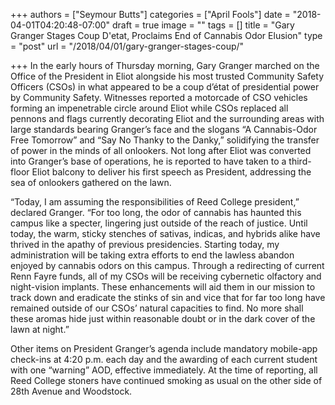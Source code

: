 +++
authors = ["Seymour Butts"]
categories = ["April Fools"]
date = "2018-04-01T04:20:48-07:00"
draft = true
image = ""
tags = []
title = "Gary Granger Stages Coup D'etat, Proclaims End of Cannabis Odor Elusion"
type = "post"
url = "/2018/04/01/gary-granger-stages-coup/"

+++
In the early hours of Thursday morning, Gary Granger marched on the Office of the President in Eliot alongside his most trusted Community Safety Officers (CSOs) in what appeared to be a coup d’état of presidential power by Community Safety. Witnesses reported a motorcade of CSO vehicles forming an impenetrable circle around Eliot while CSOs replaced all pennons and flags currently decorating Eliot and the surrounding areas with large standards bearing Granger’s face and the slogans “A Cannabis-Odor Free Tomorrow” and “Say No Thanky to the Danky,” solidifying the transfer of power in the minds of all onlookers. Not long after Eliot was converted into Granger’s base of operations, he is reported to have taken to a third-floor Eliot balcony to deliver his first speech as President, addressing the sea of onlookers gathered on the lawn. 

“Today, I am assuming the responsibilities of Reed College president,” declared Granger. “For too long, the odor of cannabis has haunted this campus like a specter, lingering just outside of the reach of justice. Until today, the warm, sticky stenches of sativas, indicas, and hybrids alike have thrived in the apathy of previous presidencies. Starting today, my administration will be taking extra efforts to end the lawless abandon enjoyed by cannabis odors on this campus. Through a redirecting of current Renn Fayre funds, all of my CSOs will be receiving cybernetic olfactory and night-vision implants. These enhancements will aid them in our mission to track down and eradicate the stinks of sin and vice that for far too long have remained outside of our CSOs’ natural capacities to find. No more shall these aromas hide just within reasonable doubt or in the dark cover of the lawn at night.” 

Other items on President Granger’s agenda include mandatory mobile-app check-ins at 4:20 p.m. each day and the awarding of each current student with one “warning” AOD, effective immediately. At the time of reporting, all Reed College stoners have continued smoking as usual on the other side of 28th Avenue and Woodstock.